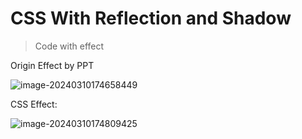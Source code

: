 # CSS With Reflection and Shadow

> Code with effect



Origin Effect by PPT

![image-20240310174658449](D:\UserData\CSS\image-20240310174658449.png)

CSS Effect:

![image-20240310174809425](D:\UserData\CSS\image-20240310174809425.png)
